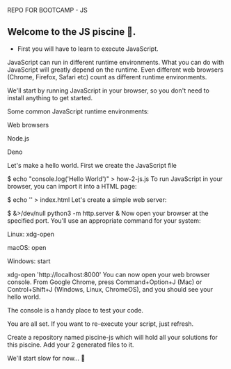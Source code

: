 REPO FOR BOOTCAMP - JS

## Welcome to the JS piscine 👋.

- First you will have to learn to execute JavaScript.

JavaScript can run in different runtime environments. What you can do with JavaScript will greatly depend on the runtime. Even different web browsers (Chrome, Firefox, Safari etc) count as different runtime environments.

We'll start by running JavaScript in your browser, so you don't need to install anything to get started.

Some common JavaScript runtime environments:

Web browsers

Node.js

Deno

Let's make a hello world. First we create the JavaScript file

$ echo "console.log('Hello World')" > how-2-js.js
To run JavaScript in your browser, you can import it into a HTML page:

$ echo '<script type="module" src="how-2-js.js"></script>' > index.html
Let's create a simple web server:

$ &>/dev/null python3 -m http.server &
Now open your browser at the specified port. You'll use an appropriate command for your system:

Linux: xdg-open

macOS: open

Windows: start

xdg-open 'http://localhost:8000'
You can now open your web browser console. From Google Chrome, press Command+Option+J (Mac) or Control+Shift+J (Windows, Linux, ChromeOS), and you should see your hello world.

The console is a handy place to test your code.

You are all set. If you want to re-execute your script, just refresh.

Create a repository named piscine-js which will hold all your solutions for this piscine. Add your 2 generated files to it.

We'll start slow for now... 🐢